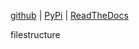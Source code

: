 
[github](https://github.com/eaybek/filestructure/) | 
[PyPi](https://pypi.org/project/filestructure/) | 
[ReadTheDocs](https://mvrt-filestructure.readthedocs-hosted.com/en/latest/)  

filestructure  


